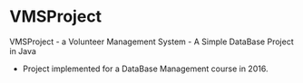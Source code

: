 # VMSProject
VMSProject - a Volunteer Management System - A Simple DataBase Project in Java

- Project implemented for a DataBase Management course in 2016.